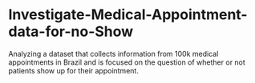 # Investigate-Medical-Appointment-data-for-no-Show
Analyzing a dataset that collects information from 100k medical appointments in Brazil and is focused on the question of whether or not patients show up for their appointment.
